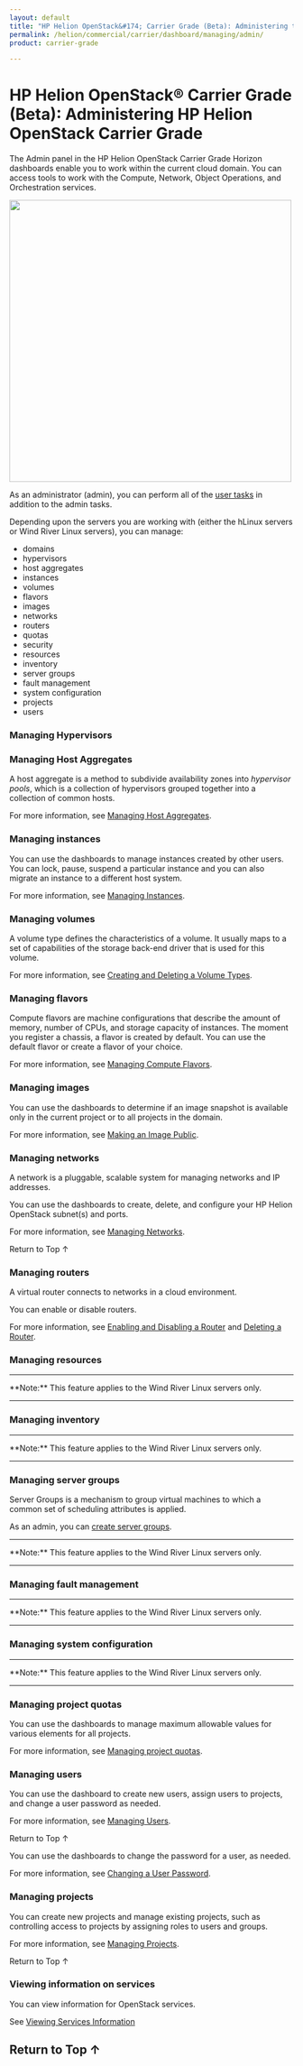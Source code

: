 ```yaml
---
layout: default
title: "HP Helion OpenStack&#174; Carrier Grade (Beta): Administering the HP Helion OpenStack Region"
permalink: /helion/commercial/carrier/dashboard/managing/admin/
product: carrier-grade

---
```

<!--UNDER REVISION-->

<script>

function PageRefresh {
onLoad="window.refresh"
}

PageRefresh();

</script>

<!-- <p style="font-size: small;"> <a href="/helion/commercial/carrier/ga1/install/">&#9664; PREV</a> | <a href="/helion/commercial/carrier/ga1/install-overview/">&#9650; UP</a> | <a href="/helion/commercial/carrier/ga1/">NEXT &#9654;</a></p> -->

# HP Helion OpenStack&#174; Carrier Grade (Beta): Administering HP Helion OpenStack Carrier Grade

The Admin panel in the HP Helion OpenStack Carrier Grade Horizon dashboards enable you to work within the current cloud domain. You can access tools to work with the Compute, Network, Object Operations, and Orchestration services.

<img src="media/Horizon_Admin_beta" alt="" width="500" />

As an administrator (admin), you can perform all of the [user tasks](/helion/commercial/carrier/dashboard/managing/nonadmin/) in addition to the admin tasks.

Depending upon the servers you are working with (either the hLinux servers or Wind River Linux servers), you can manage:

* domains
* hypervisors
* host aggregates
* instances
* volumes
* flavors
* images
* networks
* routers
* quotas
* security
* resources
* inventory
* server groups
* fault management
* system configuration
* projects
* users



### Managing Hypervisors ###



### Managing Host Aggregates ###

A host aggregate is a method to subdivide availability zones into *hypervisor pools*, which is a collection of hypervisors grouped together into a collection of common hosts.

For more information, see [Managing Host Aggregates](/helion/commercial/carrier/dashboard/managing/aggregates/).

### Managing instances ###

You can use the dashboards to manage instances created by other users. You can lock, pause, suspend a particular instance and you can also migrate an instance to a different host system.

For more information, see [Managing Instances](/helion/commercial/carrier/dashboard/managing/instances/users/).

### Managing volumes

A volume type defines the characteristics of a volume. It usually maps to a set of capabilities of the storage back-end driver that is used for this volume. 

For more information, see [Creating and Deleting a Volume Types](/helion/commercial/carrier/dashboard/managing/volume/admin/).

### Managing flavors

Compute flavors are machine configurations that describe the amount of memory, number of CPUs, and storage capacity of instances. The moment you register a chassis, a flavor is created by default. You can use the default flavor or create a flavor of your choice.

For more information, see [Managing Compute Flavors](/helion/commercial/carrier/dashboard/managing/flavors/).

### Managing images ###

You can use the dashboards to determine if an image snapshot is available only in the current project or to all projects in the domain. 

For more information, see [Making an Image Public](/helion/commercial/carrier/dashboard/managing/images/public/).


### Managing networks ###

A network is a pluggable, scalable system for managing networks and IP addresses.

You can use the dashboards to create, delete, and configure your HP Helion OpenStack subnet(s) and ports.

For more information, see [Managing Networks](/helion/commercial/carrier/dashboard/managing/networks/).

<a href="#top" style="padding:14px 0px 14px 0px; text-decoration: none;"> Return to Top &#8593; </a>

### Managing routers

A virtual router connects to networks in a cloud environment.

You can enable or disable routers.

For more information, see [Enabling and Disabling a Router](/helion/commercial/carrier/dashboard/managing/router/admin/enable/) and [Deleting a Router](/helion/commercial/carrier/dashboard/managing/router/admin/enable/).

### Managing resources

<hr>
**Note:** This feature applies to the Wind River Linux servers only.
<hr>

### Managing inventory

<hr>
**Note:** This feature applies to the Wind River Linux servers only.
<hr>

### Managing server groups

Server Groups is a mechanism to group virtual machines to which a common set of scheduling attributes is applied.

As an admin, you can [create server groups](/helion/commercial/carrier/dashboard/managing/groups/create/).

<hr>
**Note:** This feature applies to the Wind River Linux servers only.
<hr>

### Managing fault management

<hr>
**Note:** This feature applies to the Wind River Linux servers only.
<hr>

### Managing system configuration

<hr>
**Note:** This feature applies to the Wind River Linux servers only.
<hr>

### Managing project quotas ###

You can use the dashboards to manage maximum allowable values for various elements for all projects.

For more information, see [Managing project quotas](/helion/commercial/carrier/dashboard/managing/quotas/).


### Managing users ###

You can use the dashboard to create new users, assign users to projects, and change a user password as needed.

For more information, see [Managing Users](/helion/commercial/carrier/dashboard/managing/users/).

<a href="#top" style="padding:14px 0px 14px 0px; text-decoration: none;"> Return to Top &#8593; </a>

You can use the dashboards to change the password for a user, as needed. 

For more information, see [Changing a User Password](/helion/commercial/carrier/dashboard/managing/users/password/change/).


### Managing projects ###

You can create new projects and manage existing projects, such as controlling access to projects by assigning roles to users and groups.

For more information, see [Managing Projects](/helion/commercial/carrier/dashboard/managing/projects/).

<a href="#top" style="padding:14px 0px 14px 0px; text-decoration: none;"> Return to Top &#8593; </a>




<!-- Not  in UI yet
### Managing roles ###

You can use the dashboard to define user roles that can be used to control access to projects and domains. 

For more information, see [Managing Roles](/helion/commercial/carrier/dashboard/managing/roles/).

<a href="#top" style="padding:14px 0px 14px 0px; text-decoration: none;"> Return to Top &#8593; </a>
-->



### Viewing information on services

You can view information for OpenStack services.

See [Viewing Services Information](/helion/commercial/carrier/dashboard/managing/system-info/)

<a href="#top" style="padding:14px 0px 14px 0px; text-decoration: none;"> Return to Top &#8593; </a>
----
